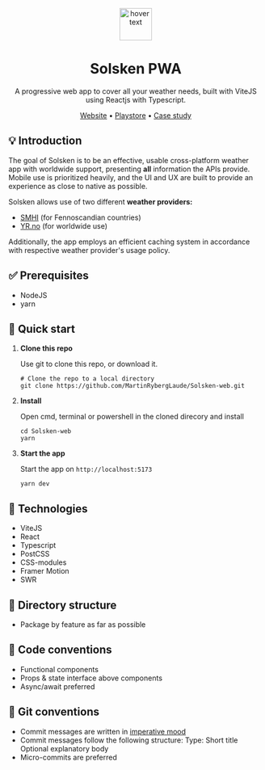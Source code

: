 <p align="center">
   <img src="https://github.com/MartinRybergLaude/Solsken-PWA/blob/master/public/pwa-512x512.png?raw=true" width="64" title="hover text">
</p>
<h1 align="center">
  Solsken PWA
</h1>
<p align="center">
  A progressive web app to cover all your weather needs, built with ViteJS using Reactjs with Typescript.
</p>
<p align="center">
    <a href="https://solsken.app">Website</a>
  • <a href="https://play.google.com/store/apps/details?id=app.solsken.twa">Playstore</a>
  • <a href="https://mrlaude.com/work/solsken">Case study</a>
</p>

## 💡 Introduction

The goal of Solsken is to be an effective, usable cross-platform weather app with worldwide support, presenting **all** information the APIs provide. Mobile use is prioritized heavily, and the UI and UX are built to provide an experience as close to native as possible. 

Solsken allows use of two different **weather providers:** 
- [SMHI](https://opendata.smhi.se/) (for Fennoscandian countries)
- [YR.no](https://developer.yr.no/) (for worldwide use)
 
Additionally, the app employs an efficient caching system in accordance with respective weather provider's usage policy.

## ✅ Prerequisites

- NodeJS
- yarn

## 🚀 Quick start

1.  **Clone this repo**

    Use git to clone this repo, or download it.

    ```shell
    # Clone the repo to a local directory
    git clone https://github.com/MartinRybergLaude/Solsken-web.git
    ```

2.  **Install**

    Open cmd, terminal or powershell in the cloned direcory and install

    ```shell
    cd Solsken-web
    yarn
    ```

3.  **Start the app**

    Start the app on `http://localhost:5173`

    ```shell
    yarn dev
    ```

## 🧐 Technologies

- ViteJS
- React
- Typescript
- PostCSS
- CSS-modules
- Framer Motion
- SWR

## 📁 Directory structure

- Package by feature as far as possible

## 📑 Code conventions

- Functional components
- Props & state interface above components
- Async/await preferred

## 📑 Git conventions

- Commit messages are written in <a href="https://en.wikipedia.org/wiki/Imperative_mood">imperative mood</a>
- Commit messages follow the following structure:
  Type: Short title
  Optional explanatory body
- Micro-commits are preferred
